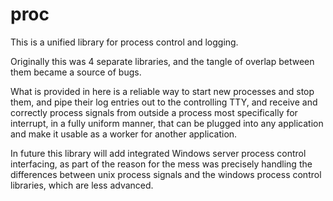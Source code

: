 # proc

This is a unified library for process control and logging.

Originally this was 4 separate libraries, and the tangle of overlap between them became a source of bugs.

What is provided in here is a reliable way to start new processes and stop them, and pipe their log entries out to
the controlling TTY, and receive and correctly process signals from outside a process most specifically for 
interrupt, in a fully uniform manner, that can be plugged into any application and make it usable as a worker for 
another application.

In future this library will add integrated Windows server process control interfacing, as part of the reason for the 
mess was precisely handling the differences between unix process signals and the windows process control libraries, 
which are less advanced.